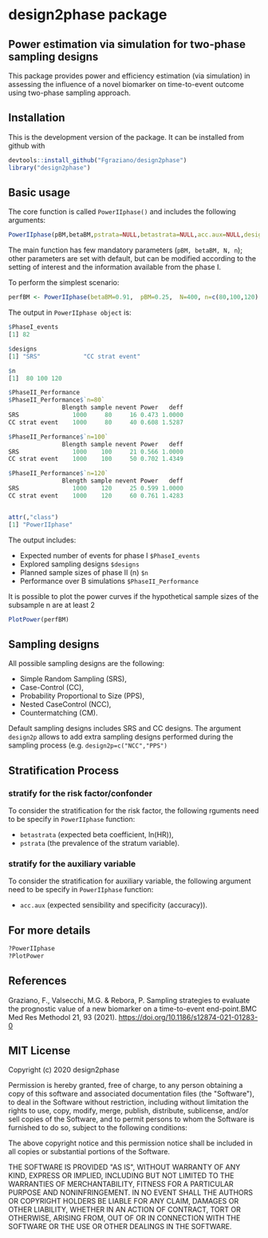 # design2phase package

## Power estimation via simulation for two-phase sampling designs
 
This package provides power and efficiency estimation (via simulation) in assessing the influence of a novel biomarker on time-to-event outcome using two-phase sampling approach.

## Installation

This is the development version of the package. It can be installed from github with

```r
devtools::install_github("Fgraziano/design2phase")
library("design2phase")
```

## Basic usage

The core function is called ```PowerIIphase()``` and includes the following arguments:
```r
PowerIIphase(pBM,betaBM,pstrata=NULL,betastrata=NULL,acc.aux=NULL,design2p=NULL,N,n,cens=0.1, tau=2,lambda=0.1,k=0.9,B=1000,seed=NULL)
```

The main function has few mandatory parameters (```pBM, betaBM, N, n```); other parameters are set with default, but can be modified according to the setting of interest and the information available from the phase I. 

To perform the simplest scenario:

```r
perfBM <- PowerIIphase(betaBM=0.91,  pBM=0.25,  N=400, n=c(80,100,120) , seed=467)
```

The output in ```PowerIIphase object``` is:

```r
$PhaseI_events
[1] 82

$designs
[1] "SRS"            "CC strat event"

$n
[1]  80 100 120

$PhaseII_Performance
$PhaseII_Performance$`n=80`
               Blength sample nevent Power   deff
SRS               1000     80     16 0.473 1.0000
CC strat event    1000     80     40 0.608 1.5287

$PhaseII_Performance$`n=100`
               Blength sample nevent Power   deff
SRS               1000    100     21 0.566 1.0000
CC strat event    1000    100     50 0.702 1.4349

$PhaseII_Performance$`n=120`
               Blength sample nevent Power   deff
SRS               1000    120     25 0.599 1.0000
CC strat event    1000    120     60 0.761 1.4283


attr(,"class")
[1] "PowerIIphase"
```
The output includes:

- Expected number of events for phase I ```$PhaseI_events```
- Explored sampling designs ```$designs```
- Planned sample sizes of phase II (n) ```$n```
- Performance over B simulations ```$PhaseII_Performance```

It is possible to plot the power curves if the hypothetical sample sizes of the subsample n are at least 2 

```r
PlotPower(perfBM)
```
## Sampling designs

All possible sampling designs are the following: 

- Simple Random Sampling (SRS), 
- Case-Control (CC), 
- Probability Proportional to Size (PPS), 
- Nested CaseControl (NCC),
- Countermatching (CM).

Default sampling designs includes SRS and CC designs. The argument ```design2p``` allows to add extra sampling designs performed during the sampling process (e.g. ```design2p=c("NCC","PPS")```

## Stratification Process

### stratify for the risk factor/confonder
To consider the stratification for the risk factor, the following rguments need to be specify in ```PowerIIphase``` function:
- ```betastrata``` (expected beta coefficient, ln(HR)),
-  ```pstrata``` (the prevalence of the stratum variable). 

### stratify for the auxiliary variable
To consider the stratification for auxiliary variable, the following argument need to be specify in ```PowerIIphase``` function:
- ```acc.aux``` (expected sensibility and specificity (accuracy)).

## For more details

```r
?PowerIIphase
?PlotPower
```

## References

Graziano, F., Valsecchi, M.G. & Rebora, P. Sampling strategies to evaluate the prognostic value of a new biomarker on a time-to-event end-point.BMC Med Res Methodol 21, 93 (2021). https://doi.org/10.1186/s12874-021-01283-0

## MIT License

Copyright (c) 2020 design2phase

Permission is hereby granted, free of charge, to any person obtaining a copy
of this software and associated documentation files (the "Software"), to deal
in the Software without restriction, including without limitation the rights
to use, copy, modify, merge, publish, distribute, sublicense, and/or sell
copies of the Software, and to permit persons to whom the Software is
furnished to do so, subject to the following conditions:

The above copyright notice and this permission notice shall be included in all
copies or substantial portions of the Software.

THE SOFTWARE IS PROVIDED "AS IS", WITHOUT WARRANTY OF ANY KIND, EXPRESS OR
IMPLIED, INCLUDING BUT NOT LIMITED TO THE WARRANTIES OF MERCHANTABILITY,
FITNESS FOR A PARTICULAR PURPOSE AND NONINFRINGEMENT. IN NO EVENT SHALL THE
AUTHORS OR COPYRIGHT HOLDERS BE LIABLE FOR ANY CLAIM, DAMAGES OR OTHER
LIABILITY, WHETHER IN AN ACTION OF CONTRACT, TORT OR OTHERWISE, ARISING FROM,
OUT OF OR IN CONNECTION WITH THE SOFTWARE OR THE USE OR OTHER DEALINGS IN THE
SOFTWARE.
